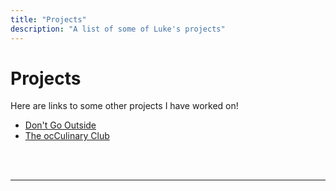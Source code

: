 ```yaml
---
title: "Projects"
description: "A list of some of Luke's projects"
---
```


# Projects

Here are links to some other projects I have worked on!

<ul>
<li><a class="button-link" href="https://dontgooutside.lukeknotts.com">Don't Go Outside</a></li>
<li><a class="button-link" href="https://main--fabulous-sunflower-3e8bef.netlify.app">The ocCulinary Club</a></li>
</ul>

<br></br>

---
